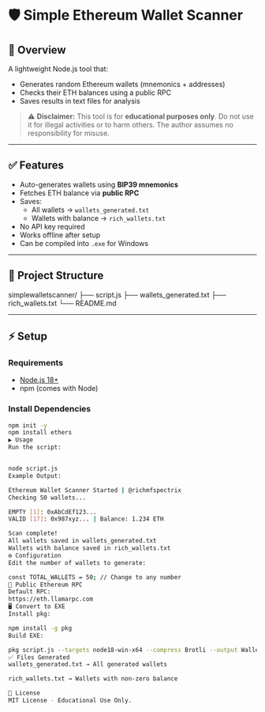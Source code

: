 # 🛡 Simple Ethereum Wallet Scanner

## 📌 Overview
A lightweight Node.js tool that:
- Generates random Ethereum wallets (mnemonics + addresses)
- Checks their ETH balances using a public RPC
- Saves results in text files for analysis

> ⚠ **Disclaimer:** This tool is for **educational purposes only**. Do not use it for illegal activities or to harm others. The author assumes no responsibility for misuse.

---

## ✅ Features
- Auto-generates wallets using **BIP39 mnemonics**
- Fetches ETH balance via **public RPC**
- Saves:
  - All wallets → `wallets_generated.txt`
  - Wallets with balance → `rich_wallets.txt`
- No API key required
- Works offline after setup
- Can be compiled into `.exe` for Windows

---

## 📂 Project Structure
simplewalletscanner/
├── script.js
├── wallets_generated.txt
├── rich_wallets.txt
└── README.md

---

## ⚡ Setup

### Requirements
- [Node.js 18+](https://nodejs.org/)
- npm (comes with Node)

### Install Dependencies
```bash
npm init -y
npm install ethers
▶ Usage
Run the script:


node script.js
Example Output:

Ethereum Wallet Scanner Started | @richmfspectrix
Checking 50 wallets...

EMPTY [1]: 0xAbCdEf123...
VALID [17]: 0x987xyz... | Balance: 1.234 ETH

Scan complete!
All wallets saved in wallets_generated.txt
Wallets with balance saved in rich_wallets.txt
⚙ Configuration
Edit the number of wallets to generate:

const TOTAL_WALLETS = 50; // Change to any number
🔗 Public Ethereum RPC
Default RPC:
https://eth.llamarpc.com
🖥 Convert to EXE
Install pkg:

npm install -g pkg
Build EXE:

pkg script.js --targets node18-win-x64 --compress Brotli --output WalletScanner.exe
✅ Files Generated
wallets_generated.txt → All generated wallets

rich_wallets.txt → Wallets with non-zero balance

📜 License
MIT License - Educational Use Only.
